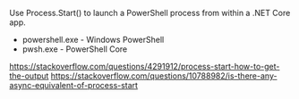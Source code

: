 
Use Process.Start() to launch a PowerShell process from within a .NET Core app.

- powershell.exe - Windows PowerShell 
- pwsh.exe - PowerShell Core

https://stackoverflow.com/questions/4291912/process-start-how-to-get-the-output
https://stackoverflow.com/questions/10788982/is-there-any-async-equivalent-of-process-start
